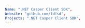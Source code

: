 ```yaml
--- 
Name: ".NET Casper Client SDK", 
Website: "github.com/fdfsd", 
Projects: ".NET Casper Client SDK",
--- 
```

<!--lang:en--> 

<!--lang:es--] 

<!--lang:de--] 

<!--lang:fr--] 

<!--lang:pl--] 

<!--lang:uk--] 

[!--lang:*--> 